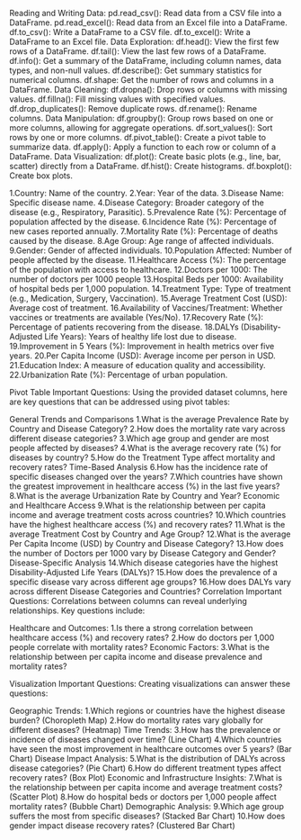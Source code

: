 Reading and Writing Data:
pd.read_csv(): Read data from a CSV file into a DataFrame.
pd.read_excel(): Read data from an Excel file into a DataFrame.
df.to_csv(): Write a DataFrame to a CSV file.
df.to_excel(): Write a DataFrame to an Excel file.
Data Exploration:
df.head(): View the first few rows of a DataFrame.
df.tail(): View the last few rows of a DataFrame.
df.info(): Get a summary of the DataFrame, including column names, data types, and non-null values.
df.describe(): Get summary statistics for numerical columns.
df.shape: Get the number of rows and columns in a DataFrame.
Data Cleaning:
df.dropna(): Drop rows or columns with missing values.
df.fillna(): Fill missing values with specified values.
df.drop_duplicates(): Remove duplicate rows.
df.rename(): Rename columns.
Data Manipulation:
df.groupby(): Group rows based on one or more columns, allowing for aggregate operations.
df.sort_values(): Sort rows by one or more columns.
df.pivot_table(): Create a pivot table to summarize data.
df.apply(): Apply a function to each row or column of a DataFrame.
Data Visualization:
df.plot(): Create basic plots (e.g., line, bar, scatter) directly from a DataFrame.
df.hist(): Create histograms.
df.boxplot(): Create box plots.










1.Country: Name of the country.
2.Year: Year of the data.
3.Disease Name: Specific disease name.
4.Disease Category: Broader category of the disease (e.g., Respiratory, Parasitic).
5.Prevalence Rate (%): Percentage of population affected by the disease.
6.Incidence Rate (%): Percentage of new cases reported annually.
7.Mortality Rate (%): Percentage of deaths caused by the disease.
8.Age Group: Age range of affected individuals.
9.Gender: Gender of affected individuals.
10.Population Affected: Number of people affected by the disease.
11.Healthcare Access (%): The percentage of the population with access to healthcare.
12.Doctors per 1000: The number of doctors per 1000 people
13.Hospital Beds per 1000: Availability of hospital beds per 1,000 population.
14.Treatment Type: Type of treatment (e.g., Medication, Surgery, Vaccination).
15.Average Treatment Cost (USD): Average cost of treatment.
16.Availability of Vaccines/Treatment: Whether vaccines or treatments are available (Yes/No).
17.Recovery Rate (%): Percentage of patients recovering from the disease.
18.DALYs (Disability-Adjusted Life Years): Years of healthy life lost due to disease.
19.Improvement in 5 Years (%): Improvement in health metrics over five years.
20.Per Capita Income (USD): Average income per person in USD.
21.Education Index: A measure of education quality and accessibility.
22.Urbanization Rate (%): Percentage of urban population.







Pivot Table Important Questions:
Using the provided dataset columns, here are key questions that can be addressed using pivot tables:

General Trends and Comparisons
1.What is the average Prevalence Rate by Country and Disease Category?
2.How does the mortality rate vary across different disease categories?
3.Which age group and gender are most people affected by diseases?
4.What is the average recovery rate (%) for diseases by country?
5.How do the Treatment Type affect mortality and recovery rates?
Time-Based Analysis
6.How has the incidence rate of specific diseases changed over the years?
7.Which countries have shown the greatest improvement in healthcare access (%) in the last five years?
8.What is the average Urbanization Rate by Country and Year?
Economic and Healthcare Access
9.What is the relationship between per capita income and average treatment costs across countries?
10.Which countries have the highest healthcare access (%) and recovery rates?
11.What is the average Treatment Cost by Country and Age Group?
12.What is the average Per Capita Income (USD) by Country and Disease Category?
13.How does the number of Doctors per 1000 vary by Disease Category and Gender?
Disease-Specific Analysis
14.Which disease categories have the highest Disability-Adjusted Life Years (DALYs)?
15.How does the prevalence of a specific disease vary across different age groups?
16.How does DALYs vary across different Disease Categories and Countries?
Correlation Important Questions:
Correlations between columns can reveal underlying relationships. Key questions include:

Healthcare and Outcomes:
1.Is there a strong correlation between healthcare access (%) and recovery rates?
2.How do doctors per 1,000 people correlate with mortality rates?
Economic Factors:
3.What is the relationship between per capita income and disease prevalence and mortality rates?

Visualization Important Questions:
Creating visualizations can answer these questions:

Geographic Trends:
1.Which regions or countries have the highest disease burden? (Choropleth Map)
2.How do mortality rates vary globally for different diseases? (Heatmap)
Time Trends:
3.How has the prevalence or incidence of diseases changed over time? (Line Chart)
4.Which countries have seen the most improvement in healthcare outcomes over 5 years? (Bar Chart)
Disease Impact Analysis:
5.What is the distribution of DALYs across disease categories? (Pie Chart)
6.How do different treatment types affect recovery rates? (Box Plot)
Economic and Infrastructure Insights:
7.What is the relationship between per capita income and average treatment costs? (Scatter Plot)
8.How do hospital beds or doctors per 1,000 people affect mortality rates? (Bubble Chart)
Demographic Analysis:
9.Which age group suffers the most from specific diseases? (Stacked Bar Chart)
10.How does gender impact disease recovery rates? (Clustered Bar Chart)